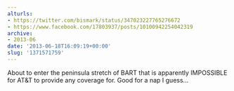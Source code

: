 ```yaml
---
alturls:
- https://twitter.com/bismark/status/347023227765276672
- https://www.facebook.com/17803937/posts/10100942254042319
archive:
- 2013-06
date: '2013-06-18T16:09:19+00:00'
slug: '1371571759'
---
```


About to enter the peninsula stretch of BART that is apparently IMPOSSIBLE for AT&amp;T to provide any coverage for. Good for a nap I guess...

